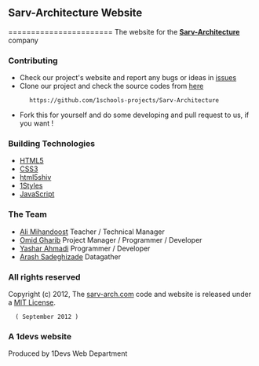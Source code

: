 ## Sarv-Architecture Website
=======================
The website for the **[Sarv-Architecture](http://sarv-arch.com)** company

### Contributing

* Check our project's website and report any bugs or ideas in [issues](https://github.com/1schools-projects/Sarv-Architecture/issues)
* Clone our project and check the source codes from [here](https://github.com/1schools-projects/Sarv-Architecture)
```
      https://github.com/1schools-projects/Sarv-Architecture
```

* Fork this for yourself and do some developing and pull request to us, if you want !

### Building Technologies

* [HTML5](http://ali.md/wiki/html5)
* [CSS3](http://ali.md/css3ref)
* [html5shiv](http://ali.md/html5shiv)
* [1Styles](http://ali.md/1styles)
* [JavaScript](http://ali.md/wiki/javascript)

### The Team

* [Ali Mihandoost](https://github.com/alimd) Teacher / Technical Manager
* [Omid Gharib](https://github.com/omidgharib) Project Manager / Programmer / Developer
* [Yashar Ahmadi](https://github.com/YasharAMD) Programmer / Developer
* [Arash Sadeghizade](https://github.com/arastoo) Datagather

### All rights reserved

Copyright (c) 2012, The [sarv-arch.com](http://sarv-arch.com) code and website is released under a [MIT License](http://opensource.org/licenses/MIT).

      ( September 2012 )

### A 1devs website

Produced by 1Devs Web Department